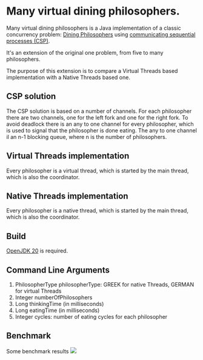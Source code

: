 # Many virtual dining philosophers.

Many virtual dining philosophers is a Java implementation of a classic concurrency problem:
[Dining Philosophers](https://en.wikipedia.org/wiki/Dining_philosophers_problem)
using [communicating sequential processes (CSP)](https://en.wikipedia.org/wiki/Communicating_sequential_processes).

It's an extension of the original one problem, from five to many philosophers.

The purpose of this extension is to compare a Virtual Threads based implementation with a Native Threads based one.

## CSP solution

The CSP solution is based on a number of channels.
For each philosopher there are two channels, one for the left fork and one for the right fork.
To avoid deadlock there is an any to one channel for every philosopher, which is used to signal that the philosopher is done eating.
The any to one channel il an n-1 blocking queue, where n is the number of philosophers.

## Virtual Threads implementation

Every philosopher is a virtual thread, which is started by the main thread, which is also the coordinator.

## Native Threads implementation

Every philosopher is a native thread, which is started by the main thread, which is also the coordinator.

## Build

 [OpenJDK 20](https://www.oracle.com/java/technologies/javase/jdk20-archive-downloads.html) 
is required.


## Command Line Arguments
1.   PhilosopherType philosopherType: GREEK for native Threads, GERMAN for virtual Threads
2.   Integer numberOfPhilosophers
3.   Long thinkingTime (in milliseconds)
4.   Long eatingTime (in milliseconds)
5.   Integer cycles:  number of eating cycles for each philosopher

## Benchmark

Some benchmark results
![](C:\progetti\many-virtual-dining-philosophers\bench2.png)

